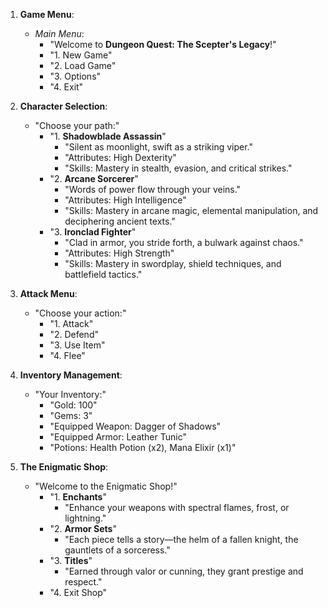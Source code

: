 1. **Game Menu**:

    - _Main Menu_:
        - "Welcome to **Dungeon Quest: The Scepter's Legacy**!"
        - "1. New Game"
        - "2. Load Game"
        - "3. Options"
        - "4. Exit"

2. **Character Selection**:

    - "Choose your path:"
        - "1. **Shadowblade Assassin**"
            - "Silent as moonlight, swift as a striking viper."
            - "Attributes: High Dexterity"
            - "Skills: Mastery in stealth, evasion, and critical strikes."
        - "2. **Arcane Sorcerer**"
            - "Words of power flow through your veins."
            - "Attributes: High Intelligence"
            - "Skills: Mastery in arcane magic, elemental manipulation, and deciphering ancient texts."
        - "3. **Ironclad Fighter**"
            - "Clad in armor, you stride forth, a bulwark against chaos."
            - "Attributes: High Strength"
            - "Skills: Mastery in swordplay, shield techniques, and battlefield tactics."

3. **Attack Menu**:

    - "Choose your action:"
        - "1. Attack"
        - "2. Defend"
        - "3. Use Item"
        - "4. Flee"

4. **Inventory Management**:

    - "Your Inventory:"
        - "Gold: 100"
        - "Gems: 3"
        - "Equipped Weapon: Dagger of Shadows"
        - "Equipped Armor: Leather Tunic"
        - "Potions: Health Potion (x2), Mana Elixir (x1)"

5. **The Enigmatic Shop**:
    - "Welcome to the Enigmatic Shop!"
        - "1. **Enchants**"
            - "Enhance your weapons with spectral flames, frost, or lightning."
        - "2. **Armor Sets**"
            - "Each piece tells a story—the helm of a fallen knight, the gauntlets of a sorceress."
        - "3. **Titles**"
            - "Earned through valor or cunning, they grant prestige and respect."
        - "4. Exit Shop"
